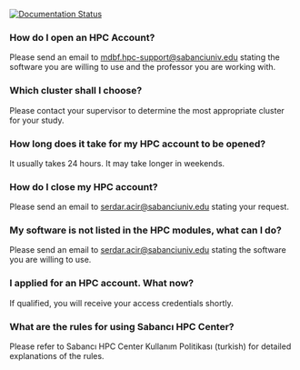 [![Documentation Status](https://readthedocs.org/projects/su-hpc-tutorials/badge/?version=latest)](https://su-hpc-tutorials.readthedocs.io/en/latest/?badge=latest)
### How do I open an HPC Account?
Please send an email to mdbf.hpc-support@sabanciuniv.edu stating the software you are willing to use and the professor you are working with.
### Which cluster shall I choose?
Please contact your supervisor to determine the most appropriate cluster for your study.
### How long does it take for my HPC account to be opened?
It usually takes 24 hours. It may take longer in weekends.
### How do I close my HPC account?
Please send an email to serdar.acir@sabanciuniv.edu stating your request.
### My software is not listed in the HPC modules, what can I do?
Please send an email to serdar.acir@sabanciuniv.edu stating the software you are willing to use.
### I applied for an HPC account. What now?
If qualified, you will receive your access credentials shortly.
### What are the rules for using Sabancı HPC Center?
Please refer to Sabancı HPC Center Kullanım Politikası (turkish) for detailed explanations of the rules. 
